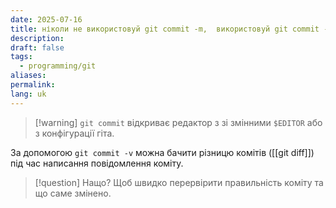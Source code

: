```yaml
---
date: 2025-07-16
title: ніколи не використовуй git commit -m,  використовуй git commit -v
description: 
draft: false
tags:
  - programming/git
aliases: 
permalink: 
lang: uk
---
```


> [!warning] `git commit` відкриває редактор з зі змінними `$EDITOR` або з конфігурації гіта.

За допомогою `git commit -v` можна бачити різницю комітів ([[git diff]]) під час написання повідомлення коміту.

> [!question] Нащо?
> Щоб швидко перервірити правильність коміту та що саме змінено.

